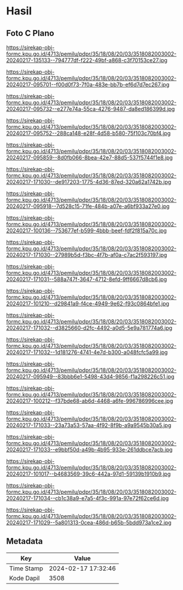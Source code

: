 # Hasil

## Foto C Plano

https://sirekap-obj-formc.kpu.go.id/4713/pemilu/pdpr/35/18/08/20/03/3518082003002-20240217-135133--794777df-f222-49bf-a868-c3f70153ce27.jpg

https://sirekap-obj-formc.kpu.go.id/4713/pemilu/pdpr/35/18/08/20/03/3518082003002-20240217-095701--f00d0f73-7f0a-483e-bb7b-ef6d7d7ec267.jpg

https://sirekap-obj-formc.kpu.go.id/4713/pemilu/pdpr/35/18/08/20/03/3518082003002-20240217-095732--e277e74a-55ca-4276-9487-da8ed186399d.jpg

https://sirekap-obj-formc.kpu.go.id/4713/pemilu/pdpr/35/18/08/20/03/3518082003002-20240217-095752--288ca148-e28f-4d58-b580-75f103c70bf4.jpg

https://sirekap-obj-formc.kpu.go.id/4713/pemilu/pdpr/35/18/08/20/03/3518082003002-20240217-095859--8d0fb066-8bea-42e7-88d5-537f5744f1e8.jpg

https://sirekap-obj-formc.kpu.go.id/4713/pemilu/pdpr/35/18/08/20/03/3518082003002-20240217-171030--de917203-1775-4d36-87ed-320a62a1742b.jpg

https://sirekap-obj-formc.kpu.go.id/4713/pemilu/pdpr/35/18/08/20/03/3518082003002-20240217-095918--7d528c15-71fe-484b-a07e-a6bf933a27e0.jpg

https://sirekap-obj-formc.kpu.go.id/4713/pemilu/pdpr/35/18/08/20/03/3518082003002-20240217-100136--753677ef-b599-4bbb-beef-fdf2f815a70c.jpg

https://sirekap-obj-formc.kpu.go.id/4713/pemilu/pdpr/35/18/08/20/03/3518082003002-20240217-171030--27989b5d-f3bc-4f7b-af0a-c7ac2f593197.jpg

https://sirekap-obj-formc.kpu.go.id/4713/pemilu/pdpr/35/18/08/20/03/3518082003002-20240217-171031--588a747f-3647-4712-8efd-9ff6667d8cb6.jpg

https://sirekap-obj-formc.kpu.go.id/4713/pemilu/pdpr/35/18/08/20/03/3518082003002-20240217-101210--d29841a9-f4ce-4949-9e62-f93c0864bfe1.jpg

https://sirekap-obj-formc.kpu.go.id/4713/pemilu/pdpr/35/18/08/20/03/3518082003002-20240217-171032--d3825660-d2fc-4492-a0d5-5e9a781774a6.jpg

https://sirekap-obj-formc.kpu.go.id/4713/pemilu/pdpr/35/18/08/20/03/3518082003002-20240217-171032--1d181276-4741-4e7d-b300-a048fcfc5a99.jpg

https://sirekap-obj-formc.kpu.go.id/4713/pemilu/pdpr/35/18/08/20/03/3518082003002-20240217-095949--83bbb6e1-5498-43d4-9856-f1a298226c51.jpg

https://sirekap-obj-formc.kpu.go.id/4713/pemilu/pdpr/35/18/08/20/03/3518082003002-20240217-100212--f37bde68-ab6d-4468-a6fe-996786996cee.jpg

https://sirekap-obj-formc.kpu.go.id/4713/pemilu/pdpr/35/18/08/20/03/3518082003002-20240217-171033--23a73a53-57aa-4f92-8f9b-a9a9545b30a5.jpg

https://sirekap-obj-formc.kpu.go.id/4713/pemilu/pdpr/35/18/08/20/03/3518082003002-20240217-171033--e9bbf50d-a49b-4b95-933e-261ddbce7acb.jpg

https://sirekap-obj-formc.kpu.go.id/4713/pemilu/pdpr/35/18/08/20/03/3518082003002-20240217-101017--b4683569-39c6-442a-97d1-59139b1910b9.jpg

https://sirekap-obj-formc.kpu.go.id/4713/pemilu/pdpr/35/18/08/20/03/3518082003002-20240217-171034--cb1c38a9-e7a5-4f3c-991a-97e72f62ce6d.jpg

https://sirekap-obj-formc.kpu.go.id/4713/pemilu/pdpr/35/18/08/20/03/3518082003002-20240217-171029--5a801313-0cea-486d-b65b-5bdd973a1ce2.jpg


## Metadata

| Key        | Value               |
| ---------- | ------------------- |
| Time Stamp | 2024-02-17 17:32:46 |
| Kode Dapil | 3508                |



